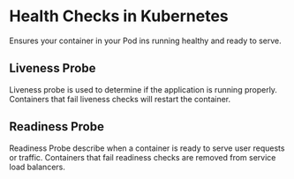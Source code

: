 # Health Checks in Kubernetes

Ensures your container in your Pod ins running healthy and ready to serve.

## Liveness Probe

Liveness probe is used to determine if the application is running properly. Containers that fail liveness checks will restart the container.


## Readiness Probe

Readiness Probe describe when a container is ready to serve user requests or traffic. Containers that fail readiness checks are removed from service load balancers.